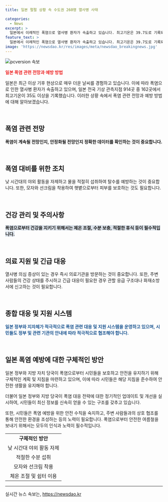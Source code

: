 ```yaml
---
title: 일본 펄펄 상황 속 수도권 260명 열사병 사태 

categories:
  - News
excerpt: >
  일본에서 이례적인 폭염으로 열사병 환자가 속출하고 있습니다. 최고기온은 39.7도로 기록되며, 도쿄를 포함한 여러 지역에서 260여 명의 열사병 의심 환자가 발생했습니다. 전국 기상 관측지점 914곳 중 162곳이 35도 이상의 기온을 기록했습니다. 이로써 일본의 폭염 문제가 심각한 수준에 이르고 있습니다.
feature_text: >
  일본에서 이례적인 폭염으로 열사병 환자가 속출하고 있습니다. 최고기온은 39.7도로 기록되며, 도쿄를 포함한 여러 지역에서 260여 명의 열사병 의심 환자가 발생했습니다. 전국 기상 관측지점 914곳 중 162곳이 35도 이상의 기온을 기록했습니다. 이로써 일본의 폭염 문제가 심각한 수준에 이르고 있습니다.
image: 'https://newsdao.kr/res/images/meta/newsdao_breakingnews.jpg'
---
```


<p><img src="https://newsdao.kr/res/images/meta/newsdao_breakingnews.jpg" alt="pcversion 속보" /></p>

<p><b><span style="color: #ee2323;">일본 폭염 관련 전망과 예방 방법</span></b></p>

<p>일본은 최근 이상 기후 현상으로 매우 더운 날씨를 경험하고 있습니다. 이에 따라 폭염으로 인한 열사병 환자가 속출하고 있으며, 일본 전국 기상 관측지점 914곳 중 162곳에서 최고기온이 35도 이상을 기록했습니다. 이러한 상황 속에서 폭염 관련 전망과 예방 방법에 대해 알아보겠습니다.</p>

<p data-ke-size="size16">&nbsp;</p>

<h2 data-ke-size="size26">폭염 관련 전망</h2>

<p><b>폭염이 계속될 전망인지, 안정화될 전망인지 정확한 데이터를 확인하는 것이 중요합니다.</b></p>

<p data-ke-size="size16">&nbsp;</p>

<h2 data-ke-size="size26">폭염 대비를 위한 조치</h2>

<p>낮 시간대의 야외 활동을 자제하고 물을 적절히 섭취하여 탈수를 예방하는 것이 중요합니다. 또한, 모자와 선크림을 착용하여 햇볕으로부터 피부를 보호하는 것도 필요합니다.</p>

<p data-ke-size="size16">&nbsp;</p>

<h2 data-ke-size="size26">건강 관리 및 주의사항</h2>

<p><b><span style="background-color: #21538527;">폭염으로부터 건강을 지키기 위해서는 체온 조절, 수분 보충, 적절한 휴식 등이 필수적입니다.</span></b></p>

<p data-ke-size="size16">&nbsp;</p>

<h2 data-ke-size="size26">의료 지원 및 긴급 대응</h2>

<p>열사병 의심 증상이 있는 경우 즉시 의료기관을 방문하는 것이 중요합니다. 또한, 주변 사람들의 건강 상태를 주시하고 긴급 대응이 필요한 경우 관할 응급 구조대나 화재소방서에 신고하는 것이 필요합니다.</p>

<p data-ke-size="size16">&nbsp;</p>

<h2 data-ke-size="size26">종합 대응 및 지원 시스템</h2>

<p><b><span style="color: #1a5490;">일본 정부와 지자체가 적극적으로 폭염 관련 대응 및 지원 시스템을 운영하고 있으며, 시민들도 정부 및 관련 기관의 안내에 따라 적극적으로 협조해야 합니다.</span></b></p>

<p data-ke-size="size16">&nbsp;</p>

<h2 data-ke-size="size26">일본 폭염 예방에 대한 구체적인 방안</h2>

<p>일본 정부와 지방 자치 당국이 폭염으로부터 시민들을 보호하고 안전을 유지하기 위해 구체적인 계획 및 지침을 마련하고 있으며, 이에 따라 시민들은 해당 지침을 준수하여 안전한 생활을 유지해야 합니다.</p>

<p>더불어 일본 정부와 지방 당국이 폭염 대응 전략에 대한 정기적인 업데이트 및 개선을 실시하여, 시민들이 최신 정보를 신속히 얻을 수 있는 구조를 갖추고 있습니다.</p>

<p>또한, 시민들은 폭염 예방을 위한 안전 수칙을 숙지하고, 주변 사람들과의 상호 협조를 통해 안전한 환경을 조성하는 등의 노력이 필요합니다. 폭염으로부터 안전한 여름철을 보내기 위해서는 모두의 인식과 노력이 필수적입니다.</p>

<table>
    <tbody>
        <tr>
            <td style="text-align: center; height: 17px;"><b>구체적인 방안</b></td>
        </tr>
        <tr>
            <td style="text-align: center; height: 17px;">낮 시간대 야외 활동 자제</td>
        </tr>
        <tr>
            <td style="text-align: center; height: 17px;">적절한 수분 섭취</td>
        </tr>
        <tr>
            <td style="text-align: center; height: 17px;">모자와 선크림 착용</td>
        </tr>
        <tr>
            <td style="text-align: center; height: 17px;">체온 조절 및 쉼터 이용</td>
        </tr>
    </tbody>
</table>

<hr>

<p data-ke-size="size16"></p>
실시간 뉴스 속보는, <a href="https://newsdao.kr" rel="dofollow">https://newsdao.kr</a>


